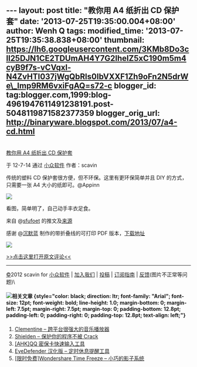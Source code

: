 --- layout: post title: "教你用 A4 纸折出 CD 保护套" date:
'2013-07-25T19:35:00.004+08:00' author: Wenh Q tags: modified\_time:
'2013-07-25T19:35:38.838+08:00' thumbnail:
https://lh6.googleusercontent.com/3KMb8Do3cll25DJN1CE2TDUmAH4Y7G2lhelZ5xC190m5m4cyB9f7s-vCVqxl-N4ZvHTI037jWgQbRls0IbVXXF1Zh9oFn2N5drWe\_Imp9RM6vxiFgAQ=s72-c
blogger\_id:
tag:blogger.com,1999:blog-4961947611491238191.post-5048119871582377359
blogger\_orig\_url: http://binaryware.blogspot.com/2013/07/a4-cd.html
---

[\
教你用 A4 纸折出 CD
保护套](http://www.appinn.com/how-to-use-paper-to-protect-cd/)

于 12-7-14 通过 [小众软件](http://www.appinn.com/) 作者：scavin

传统的塑料 CD 保护套很方便，但不环保。这里有更环保简单并且 DIY
的方式，只需要一张 A4 大小的纸即可。@Appinn

![](https://lh6.googleusercontent.com/3KMb8Do3cll25DJN1CE2TDUmAH4Y7G2lhelZ5xC190m5m4cyB9f7s-vCVqxl-N4ZvHTI037jWgQbRls0IbVXXF1Zh9oFn2N5drWe_Imp9RM6vxiFgAQ)

看图，简单明了，自己动手丰衣足食。

来自
@[sfufoet](https://twitter.com/sfufoet/status/224316375416573953) 的推文及[来源](http://tonytacacci.tumblr.com/post/26966272618/cd-wrap-lettersheet)

感谢
@[沉默蓝](http://weibo.com/1684197391/ysS2G9I8s) 制作的带折叠线的可打印
PDF 版本，[下载地址](http://g.appinn.com/vp)

![](https://lh5.googleusercontent.com/PmpzEwTt-aDPzh9ygBGqbZ2Ae6d6a7OfuiGfklCL2R0Zdb_EPq-LhgL5bz_XfYmmG34pjrxXw6SFPldVj2JAAIozg8vD2rkFhrh_OZI3D3q0Jsogbi0)

[\>\>点击这里打开原文评论\<\<](http://www.appinn.com/how-to-use-paper-to-protect-cd/?utm_source=feeds&utm_medium=permalink&utm_campaign=feeds)

* * * * *

[©](http://www.appinn.com/copyright/?utm_source=feeds&utm_medium=copyright&utm_campaign=feeds)2012
scavin for
[小众软件](http://www.appinn.com/?utm_source=feeds&utm_medium=appinn&utm_campaign=feeds) |
[加入我们](http://www.appinn.com/join-us/?utm_source=feeds&utm_medium=joinus&utm_campaign=feeds) |
[投稿](http://www.appinn.com/contribute/?utm_source=feeds&utm_medium=contribute&utm_campaign=feeds) |
[订阅指南](http://www.appinn.com/feeds-subscribe/?utm_source=feeds&utm_medium=feedsubscribe&utm_campaign=feeds) |
[反馈](http://appinn.wufoo.com/forms/eccae-aeeae/)(图片不正常等问题)\

#### ![](https://lh6.googleusercontent.com/MLlIRncWp4QqT1p0d6H4tEF26LFO3y1QDRpdHNgltvLvKCPHAxmlqCFiuLbP_P6nOO7nZV2-gsOB0wyeUDyd47cfYIRzXNGPSXSLj3D72Utz5cI9pM4)相关文章 {style="color: black; direction: ltr; font-family: "Arial"; font-size: 12pt; font-weight: bold; line-height: 1.0; margin-bottom: 0; margin-left: 7.5pt; margin-right: 7.5pt; margin-top: 0; padding-bottom: 12.8pt; padding-left: 0; padding-right: 0; padding-top: 12.8pt; text-align: left;"}

1.  [Clementine –
    跨平台很强大的音乐播放器](http://www.appinn.com/clementine/)
2.  [Shielden – 保护你的程序不被 Crack](http://www.appinn.com/shielden/)
3.  [[AHK]QQ 密保卡快速输入工具](http://www.appinn.com/qq-mibaoka-ahk/)
4.  [EyeDefender 汉化版 –
    定时休息提醒工具](http://www.appinn.com/eyedefender-cn/)
5.  [[限时免费]Wondershare Time Freeze –
    小巧的影子系统](http://www.appinn.com/wondershare-time-freeze/)

